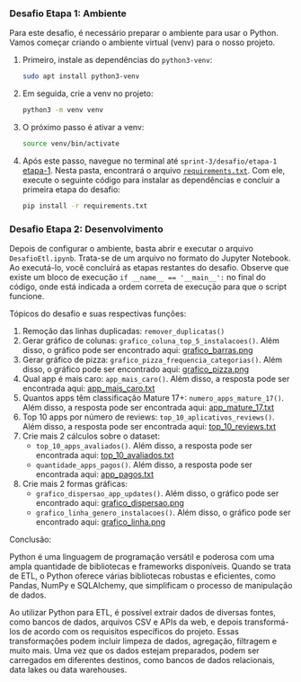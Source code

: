### Desafio Etapa 1: Ambiente

Para este desafio, é necessário preparar o ambiente para usar o Python. Vamos começar criando o ambiente virtual (venv) para o nosso projeto.

1. Primeiro, instale as dependências do `python3-venv`:

   ```bash
   sudo apt install python3-venv
   ```

2. Em seguida, crie a venv no projeto:

   ```bash
   python3 -m venv venv
   ```

3. O próximo passo é ativar a venv:

   ```bash
   source venv/bin/activate
   ```

4. Após este passo, navegue no terminal até `sprint-3/desafio/etapa-1` [etapa-1](./desafio/etapa-1). Nesta pasta, encontrará o arquivo [`requirements.txt`](./desafio/etapa-1/requirements.txt). Com ele, execute o seguinte código para instalar as dependências e concluir a primeira etapa do desafio:

   ```bash
   pip install -r requirements.txt
   ```

### Desafio Etapa 2: Desenvolvimento

Depois de configurar o ambiente, basta abrir e executar o arquivo `DesafioEtl.ipynb`. Trata-se de um arquivo no formato do Jupyter Notebook. Ao executá-lo, você concluirá as etapas restantes do desafio. Observe que existe um bloco de execução `if __name__ == '__main__':` no final do código, onde está indicada a ordem correta de execução para que o script funcione.

Tópicos do desafio e suas respectivas funções:
1. Remoção das linhas duplicadas: `remover_duplicatas()`
2. Gerar gráfico de colunas: `grafico_coluna_top_5_instalacoes()`. Além disso, o gráfico pode ser encontrado aqui: [grafico_barras.png](evidencias/grafico_barras.png)
3. Gerar gráfico de pizza: `grafico_pizza_frequencia_categorias()`. Além disso, o gráfico pode ser encontrado aqui: [grafico_pizza.png](evidencias/grafico_pizza.png)
4. Qual app é mais caro: `app_mais_caro()`. Além disso, a resposta pode ser encontrada aqui: [app_mais_caro.txt](desafio/etapa-2/app_mais_caro.txt)
5. Quantos apps têm classificação Mature 17+: `numero_apps_mature_17()`. Além disso, a resposta pode ser encontrada aqui: [app_mature_17.txt](desafio/etapa-2/app_mature_17.txt)
6. Top 10 apps por número de reviews: `top_10_aplicativos_reviews()`. Além disso, a resposta pode ser encontrada aqui: [top_10_reviews.txt](desafio/etapa-2/top_10_reviews.txt)
7. Crie mais 2 cálculos sobre o dataset:
    - `top_10_apps_avaliados()`. Além disso, a resposta pode ser encontrada aqui: [top_10_avaliados.txt](desafio/etapa-2/top_10_avaliados.txt)
    - `quantidade_apps_pagos()`. Além disso, a resposta pode ser encontrada aqui: [app_pagos.txt](desafio/etapa-2/app_pagos.txt)
8. Crie mais 2 formas gráficas:
    - `grafico_dispersao_app_updates()`. Além disso, o gráfico pode ser encontrado aqui: [grafico_dispersao.png](evidencias/grafico_dispersao.png)
    - `grafico_linha_genero_instalacoes()`. Além disso, o gráfico pode ser encontrado aqui: [grafico_linha.png](evidencias/grafico_linha.png)



Conclusão:

Python é uma linguagem de programação versátil e poderosa com uma ampla quantidade de bibliotecas e frameworks disponíveis. 
Quando se trata de ETL, o Python oferece várias bibliotecas robustas e eficientes, como Pandas, NumPy e SQLAlchemy, que simplificam o processo de manipulação de dados.

Ao utilizar Python para ETL, é possível extrair dados de diversas fontes, como bancos de dados, arquivos CSV e APIs da web, e depois transformá-los de acordo com os requisitos específicos do projeto. 
Essas transformações podem incluir limpeza de dados, agregação, filtragem e muito mais. Uma vez que os dados estejam preparados, podem ser carregados em diferentes destinos, como bancos de dados relacionais, data lakes ou data warehouses.
